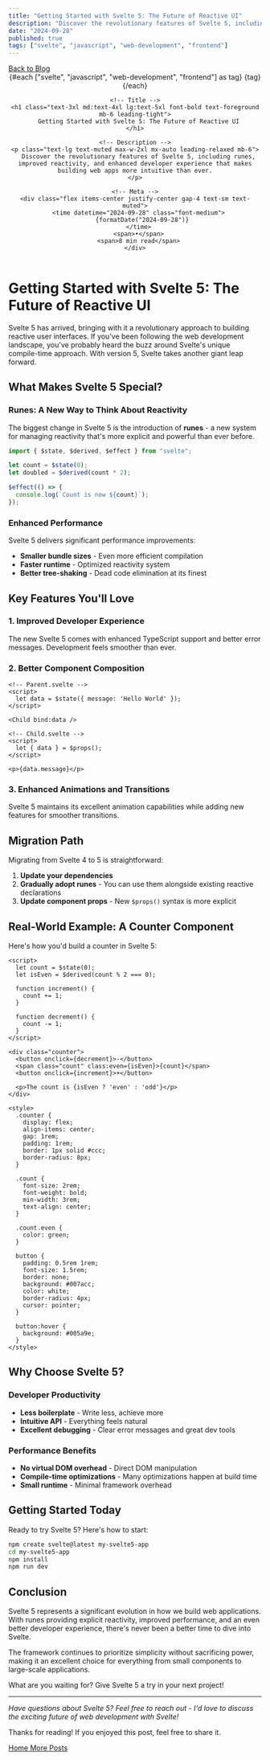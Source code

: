 ```yaml
---
title: "Getting Started with Svelte 5: The Future of Reactive UI"
description: "Discover the revolutionary features of Svelte 5, including runes, improved reactivity, and enhanced developer experience that makes building web apps more intuitive than ever."
date: "2024-09-28"
published: true
tags: ["svelte", "javascript", "web-development", "frontend"]
---
```


<script>
  function formatDate(dateString) {
    return new Date(dateString).toLocaleDateString('en-US', {
      year: 'numeric',
      month: 'long',
      day: 'numeric'
    });
  }
</script>

<div class="max-w-4xl mx-auto">
  <!-- Back Navigation -->
  <nav class="mb-8">
    <a
      href="/blog"
      class="inline-flex items-center gap-2 text-sm font-semibold tracking-wide uppercase text-muted hover:text-foreground transition-colors"
    >
      <span class="i-lucide-arrow-left h-3 w-3"></span>
      Back to Blog
    </a>
  </nav>

  <!-- Article Header -->
  <header class="mb-12 text-center">
    <!-- Tags -->
    <div class="flex flex-wrap justify-center gap-2 mb-6">
      {#each ["svelte", "javascript", "web-development", "frontend"] as tag}
        <span class="inline-flex items-center px-3 py-1 rounded-full text-xs font-medium bg-accent/10 text-accent border border-accent/20">
          {tag}
        </span>
      {/each}
    </div>

    <!-- Title -->
    <h1 class="text-3xl md:text-4xl lg:text-5xl font-bold text-foreground mb-6 leading-tight">
      Getting Started with Svelte 5: The Future of Reactive UI
    </h1>

    <!-- Description -->
    <p class="text-lg text-muted max-w-2xl mx-auto leading-relaxed mb-6">
      Discover the revolutionary features of Svelte 5, including runes, improved reactivity, and enhanced developer experience that makes building web apps more intuitive than ever.
    </p>

    <!-- Meta -->
    <div class="flex items-center justify-center gap-4 text-sm text-muted">
      <time datetime="2024-09-28" class="font-medium">
        {formatDate("2024-09-28")}
      </time>
      <span>•</span>
      <span>8 min read</span>
    </div>

  </header>

  <!-- Article Content -->
  <div class="prose prose-lg max-w-none prose-headings:text-foreground prose-p:text-foreground prose-strong:text-foreground prose-code:text-foreground prose-pre:bg-muted/10 prose-pre:border prose-pre:border-border prose-blockquote:border-accent prose-blockquote:text-muted prose-a:text-accent hover:prose-a:text-accent/80">

# Getting Started with Svelte 5: The Future of Reactive UI

Svelte 5 has arrived, bringing with it a revolutionary approach to building reactive user interfaces. If you've been following the web development landscape, you've probably heard the buzz around Svelte's unique compile-time approach. With version 5, Svelte takes another giant leap forward.

## What Makes Svelte 5 Special?

### Runes: A New Way to Think About Reactivity

The biggest change in Svelte 5 is the introduction of **runes** - a new system for managing reactivity that's more explicit and powerful than ever before.

```javascript
import { $state, $derived, $effect } from "svelte";

let count = $state(0);
let doubled = $derived(count * 2);

$effect(() => {
  console.log(`Count is now ${count}`);
});
```

### Enhanced Performance

Svelte 5 delivers significant performance improvements:

- **Smaller bundle sizes** - Even more efficient compilation
- **Faster runtime** - Optimized reactivity system
- **Better tree-shaking** - Dead code elimination at its finest

## Key Features You'll Love

### 1. Improved Developer Experience

The new Svelte 5 comes with enhanced TypeScript support and better error messages. Development feels smoother than ever.

### 2. Better Component Composition

```svelte
<!-- Parent.svelte -->
<script>
  let data = $state({ message: 'Hello World' });
</script>

<Child bind:data />

<!-- Child.svelte -->
<script>
  let { data } = $props();
</script>

<p>{data.message}</p>
```

### 3. Enhanced Animations and Transitions

Svelte 5 maintains its excellent animation capabilities while adding new features for smoother transitions.

## Migration Path

Migrating from Svelte 4 to 5 is straightforward:

1. **Update your dependencies**
2. **Gradually adopt runes** - You can use them alongside existing reactive declarations
3. **Update component props** - New `$props()` syntax is more explicit

## Real-World Example: A Counter Component

Here's how you'd build a counter in Svelte 5:

```svelte
<script>
  let count = $state(0);
  let isEven = $derived(count % 2 === 0);

  function increment() {
    count += 1;
  }

  function decrement() {
    count -= 1;
  }
</script>

<div class="counter">
  <button onclick={decrement}>-</button>
  <span class="count" class:even={isEven}>{count}</span>
  <button onclick={increment}>+</button>

  <p>The count is {isEven ? 'even' : 'odd'}</p>
</div>

<style>
  .counter {
    display: flex;
    align-items: center;
    gap: 1rem;
    padding: 1rem;
    border: 1px solid #ccc;
    border-radius: 8px;
  }

  .count {
    font-size: 2rem;
    font-weight: bold;
    min-width: 3rem;
    text-align: center;
  }

  .count.even {
    color: green;
  }

  button {
    padding: 0.5rem 1rem;
    font-size: 1.5rem;
    border: none;
    background: #007acc;
    color: white;
    border-radius: 4px;
    cursor: pointer;
  }

  button:hover {
    background: #005a9e;
  }
</style>
```

## Why Choose Svelte 5?

### Developer Productivity

- **Less boilerplate** - Write less, achieve more
- **Intuitive API** - Everything feels natural
- **Excellent debugging** - Clear error messages and great dev tools

### Performance Benefits

- **No virtual DOM overhead** - Direct DOM manipulation
- **Compile-time optimizations** - Many optimizations happen at build time
- **Small runtime** - Minimal framework overhead

## Getting Started Today

Ready to try Svelte 5? Here's how to start:

```bash
npm create svelte@latest my-svelte5-app
cd my-svelte5-app
npm install
npm run dev
```

## Conclusion

Svelte 5 represents a significant evolution in how we build web applications. With runes providing explicit reactivity, improved performance, and an even better developer experience, there's never been a better time to dive into Svelte.

The framework continues to prioritize simplicity without sacrificing power, making it an excellent choice for everything from small components to large-scale applications.

What are you waiting for? Give Svelte 5 a try in your next project!

---

_Have questions about Svelte 5? Feel free to reach out - I'd love to discuss the exciting future of web development with Svelte!_

  </div>

  <!-- Article Footer -->
  <footer class="mt-16 pt-8 border-t border-border text-center">
    <p class="text-muted mb-4">
      Thanks for reading! If you enjoyed this post, feel free to share it.
    </p>
    <div class="flex justify-center gap-4">
      <a
        href="/"
        class="inline-flex items-center gap-2 text-sm font-semibold tracking-wide uppercase text-muted hover:text-foreground transition-colors"
      >
        <span class="i-lucide-home h-3 w-3"></span>
        Home
      </a>
      <a
        href="/blog"
        class="inline-flex items-center gap-2 text-sm font-semibold tracking-wide uppercase text-muted hover:text-foreground transition-colors"
      >
        <span class="i-lucide-book-open h-3 w-3"></span>
        More Posts
      </a>
    </div>
  </footer>
</div>

<style>
  :global(.prose) {
    --tw-prose-body: var(--fg);
    --tw-prose-headings: var(--fg);
    --tw-prose-links: hsl(var(--accent));
    --tw-prose-bold: var(--fg);
    --tw-prose-counters: var(--muted);
    --tw-prose-bullets: var(--muted);
    --tw-prose-hr: var(--border);
    --tw-prose-quotes: var(--muted);
    --tw-prose-quote-borders: hsl(var(--accent));
    --tw-prose-captions: var(--muted);
    --tw-prose-code: var(--fg);
    --tw-prose-pre-code: var(--fg);
    --tw-prose-pre-bg: hsl(var(--muted) / 0.1);
    --tw-prose-th-borders: var(--border);
    --tw-prose-td-borders: var(--border);
  }

  :global(.prose pre) {
    background-color: var(--tw-prose-pre-bg);
    border: 1px solid var(--border);
    border-radius: 0.5rem;
  }

  :global(.prose code) {
    background-color: hsl(var(--muted) / 0.1);
    padding: 0.125rem 0.25rem;
    border-radius: 0.25rem;
    font-size: 0.875em;
  }

  :global(.prose pre code) {
    background-color: transparent;
    padding: 0;
    border-radius: 0;
  }
</style>
